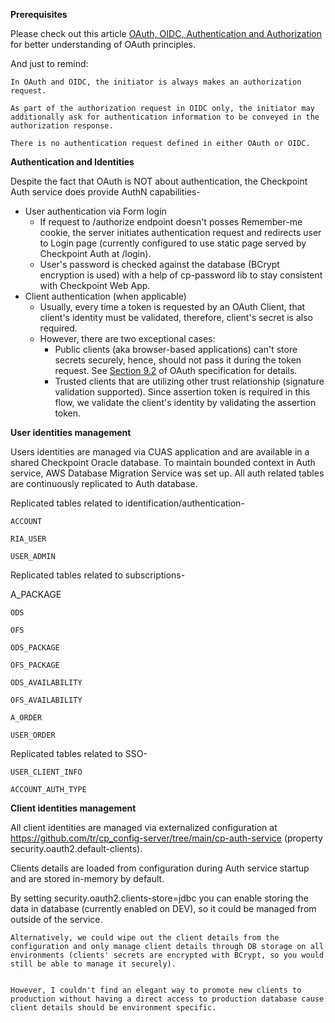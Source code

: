 **Prerequisites**

Please check out this article [OAuth, OIDC, Authentication and Authorization](https://dev.to/engincanv/what-are-oauth-2-0-and-oidc-openid-connect-with-endpoints-25kd) for better understanding of OAuth principles.

And just to remind:


```
In OAuth and OIDC, the initiator is always makes an authorization request.

As part of the authorization request in OIDC only, the initiator may additionally ask for authentication information to be conveyed in the authorization response.

There is no authentication request defined in either OAuth or OIDC.
```

**Authentication and Identities**

Despite the fact that OAuth is NOT about authentication, the Checkpoint Auth service does provide AuthN capabilities-

- User authentication via Form login
  - If request to /authorize endpoint doesn't posses Remember-me cookie, the server initiates authentication request and redirects user to Login page (currently configured to use static page served by Checkpoint Auth at /login).
  - User's password is checked against the database (BCrypt encryption is used) with a help of cp-password lib to stay consistent with Checkpoint Web App.
- Client authentication (when applicable)
  - Usually, every time a token is requested by an OAuth Client, that client's identity must be validated, therefore, client's secret is also required.
  - However, there are two exceptional cases:
    - Public clients (aka browser-based applications) can't store secrets securely, hence, should not pass it during the token request. See [Section 9.2](https://datatracker.ietf.org/doc/html/draft-ietf-oauth-browser-based-apps-00#section-9.2) of OAuth specification for details.
    - Trusted clients that are utilizing other trust relationship (signature validation supported). Since assertion token is required in this flow, we validate the client's identity by validating the assertion token.
 

**User identities management**

Users identities are managed via CUAS application and are available in a shared Checkpoint Oracle database.
To maintain bounded context in Auth service, AWS Database Migration Service was set up. All auth related tables are continuously replicated to Auth database.

 

Replicated tables related to identification/authentication-


```
ACCOUNT

RIA_USER

USER_ADMIN
```


Replicated tables related to subscriptions-

A_PACKAGE


```
ODS

OFS

ODS_PACKAGE

OFS_PACKAGE

ODS_AVAILABILITY

OFS_AVAILABILITY

A_ORDER

USER_ORDER
```


Replicated tables related to SSO-


```
USER_CLIENT_INFO

ACCOUNT_AUTH_TYPE
```


**Client identities management**

All client identities are managed via externalized configuration at https://github.com/tr/cp_config-server/tree/main/cp-auth-service (property security.oauth2.default-clients).

Clients details are loaded from configuration during Auth service startup and are stored in-memory by default.

By setting security.oauth2.clients-store=jdbc you can enable storing the data in database (currently enabled on DEV), so it could be managed from outside of the service.


```
Alternatively, we could wipe out the client details from the configuration and only manage client details through DB storage on all environments (clients' secrets are encrypted with BCrypt, so you would still be able to manage it securely).

 
However, I couldn't find an elegant way to promote new clients to production without having a direct access to production database cause client details should be environment specific.
```

